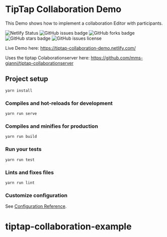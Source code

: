 # TipTap Collaboration Demo

This Demo shows how to implement a collaboration Editor with participants.


![Netlify Status](https://api.netlify.com/api/v1/badges/a09ae0aa-a7fa-4432-9538-0b0661c2ac03/deploy-status)
![GitHub issues badge](https://img.shields.io/github/issues/mms-gianni/tiptap-collaboration-demo) ![GitHub forks badge](https://img.shields.io/github/forks/mms-gianni/tiptap-collaboration-demo) ![GitHub stars badge](https://img.shields.io/github/stars/mms-gianni/tiptap-collaboration-demo) ![GitHub issues license](https://img.shields.io/github/license/mms-gianni/tiptap-collaboration-demo) 



Live Demo here: 
https://tiptap-collaboration-demo.netlify.com/


Uses the tiptap Colaborationserver here: 
https://github.com/mms-gianni/tiptap-collaborationserver 

## Project setup
```
yarn install
```

### Compiles and hot-reloads for development
```
yarn run serve
```

### Compiles and minifies for production
```
yarn run build
```

### Run your tests
```
yarn run test
```

### Lints and fixes files
```
yarn run lint
```

### Customize configuration
See [Configuration Reference](https://cli.vuejs.org/config/).
# tiptap-collaboration-example
